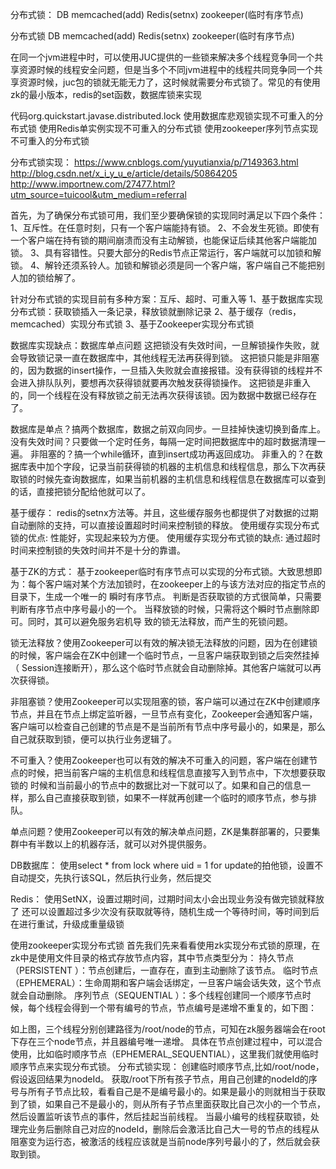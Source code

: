 分布式锁：
DB
memcached(add)
Redis(setnx)
zookeeper(临时有序节点)


分布式锁
DB
memcached(add)
Redis(setnx)
zookeeper(临时有序节点)



在同一个jvm进程中时，可以使用JUC提供的一些锁来解决多个线程竞争同一个共享资源时候的线程安全问题，但是当多个不同jvm进程中的线程共同竞争同一个共享资源时候，juc包的锁就无能无力了，这时候就需要分布式锁了。常见的有使用zk的最小版本，redis的set函数，数据库锁来实现


代码org.quickstart.javase.distributed.lock
使用数据库悲观锁实现不可重入的分布式锁
使用Redis单实例实现不可重入的分布式锁
使用zookeeper序列节点实现不可重入的分布式锁



分布式锁实现：
https://www.cnblogs.com/yuyutianxia/p/7149363.html
http://blog.csdn.net/x_i_y_u_e/article/details/50864205
http://www.importnew.com/27477.html?utm_source=tuicool&utm_medium=referral

首先，为了确保分布式锁可用，我们至少要确保锁的实现同时满足以下四个条件：
1、互斥性。在任意时刻，只有一个客户端能持有锁。
2、不会发生死锁。即使有一个客户端在持有锁的期间崩溃而没有主动解锁，也能保证后续其他客户端能加锁。
3、具有容错性。只要大部分的Redis节点正常运行，客户端就可以加锁和解锁。
4、解铃还须系铃人。加锁和解锁必须是同一个客户端，客户端自己不能把别人加的锁给解了。

针对分布式锁的实现目前有多种方案：互斥、超时、可重入等
1、基于数据库实现分布式锁：获取锁插入一条记录，释放锁就删除记录
2、基于缓存（redis，memcached）实现分布式锁
3、基于Zookeeper实现分布式锁

数据库实现缺点：数据库单点问题
这把锁没有失效时间，一旦解锁操作失败，就会导致锁记录一直在数据库中，其他线程无法再获得到锁。
这把锁只能是非阻塞的，因为数据的insert操作，一旦插入失败就会直接报错。没有获得锁的线程并不会进入排队队列，要想再次获得锁就要再次触发获得锁操作。
这把锁是非重入的，同一个线程在没有释放锁之前无法再次获得该锁。因为数据中数据已经存在了。

数据库是单点？搞两个数据库，数据之前双向同步。一旦挂掉快速切换到备库上。
没有失效时间？只要做一个定时任务，每隔一定时间把数据库中的超时数据清理一遍。
非阻塞的？搞一个while循环，直到insert成功再返回成功。
非重入的？在数据库表中加个字段，记录当前获得锁的机器的主机信息和线程信息，那么下次再获取锁的时候先查询数据库，如果当前机器的主机信息和线程信息在数据库可以查到的话，直接把锁分配给他就可以了。


基于缓存：
redis的setnx方法等。并且，这些缓存服务也都提供了对数据的过期自动删除的支持，可以直接设置超时时间来控制锁的释放。
使用缓存实现分布式锁的优点: 性能好，实现起来较为方便。
使用缓存实现分布式锁的缺点: 通过超时时间来控制锁的失效时间并不是十分的靠谱。


基于ZK的方式：
基于zookeeper临时有序节点可以实现的分布式锁。大致思想即为：每个客户端对某个方法加锁时，在zookeeper上的与该方法对应的指定节点的目录下，生成一个唯一的
瞬时有序节点。 判断是否获取锁的方式很简单，只需要判断有序节点中序号最小的一个。 当释放锁的时候，只需将这个瞬时节点删除即可。同时，其可以避免服务宕机导
致的锁无法释放，而产生的死锁问题。

锁无法释放？使用Zookeeper可以有效的解决锁无法释放的问题，因为在创建锁的时候，客户端会在ZK中创建一个临时节点，一旦客户端获取到锁之后突然挂掉（
Session连接断开），那么这个临时节点就会自动删除掉。其他客户端就可以再次获得锁。

非阻塞锁？使用Zookeeper可以实现阻塞的锁，客户端可以通过在ZK中创建顺序节点，并且在节点上绑定监听器，一旦节点有变化，Zookeeper会通知客户端，客户端可以检查自己创建的节点是不是当前所有节点中序号最小的，如果是，那么自己就获取到锁，便可以执行业务逻辑了。

不可重入？使用Zookeeper也可以有效的解决不可重入的问题，客户端在创建节点的时候，把当前客户端的主机信息和线程信息直接写入到节点中，下次想要获取锁的
时候和当前最小的节点中的数据比对一下就可以了。如果和自己的信息一样，那么自己直接获取到锁，如果不一样就再创建一个临时的顺序节点，参与排队。

单点问题？使用Zookeeper可以有效的解决单点问题，ZK是集群部署的，只要集群中有半数以上的机器存活，就可以对外提供服务。




DB数据库：
使用select * from lock where uid = 1 for update的拍他锁，设置不自动提交，先执行该SQL，然后执行业务，然后提交



Redis：
使用SetNX，设置过期时间，过期时间太小会出现业务没有做完锁就释放了
还可以设置超过多少次没有获取就等待，随机生成一个等待时间，等时间到后在进行重试，升级成重量级锁


使用zookeeper实现分布式锁
首先我们先来看看使用zk实现分布式锁的原理，在zk中是使用文件目录的格式存放节点内容，其中节点类型分为：
持久节点（PERSISTENT ）：节点创建后，一直存在，直到主动删除了该节点。
临时节点（EPHEMERAL）：生命周期和客户端会话绑定，一旦客户端会话失效，这个节点就会自动删除。
序列节点（SEQUENTIAL ）：多个线程创建同一个顺序节点时候，每个线程会得到一个带有编号的节点，节点编号是递增不重复的，如下图：

如上图，三个线程分别创建路径为/root/node的节点，可知在zk服务器端会在root下存在三个node节点，并且器编号唯一递增。
具体在节点创建过程中，可以混合使用，比如临时顺序节点（EPHEMERAL_SEQUENTIAL），这里我们就使用临时顺序节点来实现分布式锁。
分布式锁实现：
创建临时顺序节点,比如/root/node，假设返回结果为nodeId。
获取/root下所有孩子节点，用自己创建的nodeId的序号与所有子节点比较，看看自己是不是编号最小的。如果是最小的则就相当于获取到了锁，如果自己不是最小的，则从所有子节点里面获取比自己次小的一个节点，然后设置监听该节点的事件，然后挂起当前线程。
当最小编号的线程获取锁，处理完业务后删除自己对应的nodeId，删除后会激活比自己大一号的节点的线程从阻塞变为运行态，被激活的线程应该就是当前node序列号最小的了，然后就会获取到锁。





